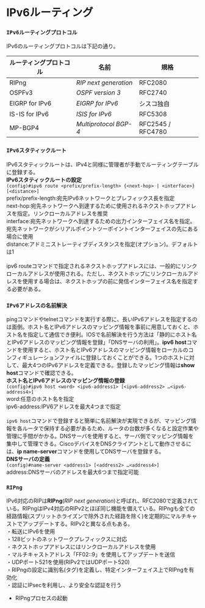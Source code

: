 # IPv6ルーティング

### `IPv6ルーティングプロトコル`
IPv6のルーティングプロトコルは下記の通り。

|ルーティングプロトコル|名前                  |規格              |
|-------------------|---------------------|-----------------|
|RIPng              |*RIP next generation*|RFC2080          |
|OSPFv3             |*OSPF version 3*     |RFC2740          |
|EIGRP for IPv6     |*EIGRP for IPv6*     |シスコ独自         |
|IS-IS for IPv6     |*ISIS for IPv6*      |RFC5308          |
|MP-BGP4            |*Multiprotocol BGP-4*|RFC2545 / RFC4780|

### `IPv6スタティックルート`
IPv6スタティックルートは、IPv4と同様に管理者が手動でルーティングテーブルに登録する。  
**IPv6スタティックルートの設定**  
`(config)#ipv6 route <prefix/prefix-length> {<next-hop> | <interface>} [<distance>]`  
prefix/prefix-length:宛先IPv6ネットワークとプレフィックス長を指定  
next-hop:宛先ネットワークへ到達するために使用されるネクストホップアドレスを指定。リンクローカルアドレスを推奨  
interface:宛先ネットワークへ到達するための出力インターフェイス名を指定。宛先ネットワークがシリアルポイントツーポイントインターフェイスの先にある場合に使用  
distance:アドミニストレーティブディスタンスを指定(オプション)。デフォルトは1</br></br>
ipv6 routeコマンドで指定されるネクストホップアドレスには、一般的にリンクローカルアドレスが使用される。ただし、ネクストホップにリンクローカルアドレスを使用する場合は、ネクストホップの前に発信インターフェイス名を指定する必要がある。

### `IPv6アドレスの名前解決`
pingコマンドやtelnetコマンドを実行する際に、長いIPv6アドレスを指定するのは面倒。ホスト名とIPv6アドレスのマッピング情報を事前に用意しておくと、ホスト名を指定して通信でき便利。IOSで名前解決を行う方法は「静的にホスト名とIPv6アドレスのマッピング情報を登録」「DNSサーバの利用」。**ipv6 host**コマンドを使用すると、ホスト名とIPv6アドレスのマッピング情報をローカルのコンフィギュレーションファイルに登録しておくことができる。1つのホストに対して、最大4つのIPv6アドレスを定義できる。登録したマッピング情報は**show host**コマンドで確認できる。  
**ホスト名とIPv6アドレスのマッピング情報の登録**  
`(config)#ipv6 host <word> <ipv6-address1> [<ipv6-address2> …<ipv6-address4>]`  
word:任意のホスト名を指定  
ipv6-address:IPV6アドレスを最大4つまで指定</br></br>
`ipv6 host`コマンドで登録すると簡単に名前解決が実現できるが、マッピング情報を各ルータで保持する必要があるため、ルータの台数が多くなると設定作業や管理に手間がかかる。DNSサーバを使用すると、サーバ側でマッピング情報を集中して管理できる。CiscoデバイスをDNSクライアントとして動作させるには、**ip name-server**コマンドを使用してDNSサーバを登録する。  
**DNSサーバの定義**  
`(config)#name-server <address1> [<address2> …<address4>]`  
address:DNSサーバのアドレスを最大6つまで指定可能

### `RIPng`
IPv6対応のRIPは**RIPng**(*RIP next generation*)と呼ばれ、RFC2080で定義されている。RIPngはIPv4対応のRIPv2とほぼ同じ機能を備えている。RIPngも全ての経路情報(スプリットホライズンで除外された経路を除く)を定期的にマルチキャストでアップデートする。RIPv2と異なる点もある。  
・転送にIPv6を使用  
・128ビットのネットワークプレフィックスに対応  
・ネクストホップアドレスにはリンクローカルアドレスを使用  
・マルチキャストアドレス「FF02::9」を使用してアップデートを送信  
・UDPポート521を使用(RIPv2ではUDPポート520)  
・RIPngの設定に識別名(タグ)を定義し、特定インターフェイス上でRIPngを有効化  
・認証にIPsecを利用し、より安全な認証を行う

- RIPngプロセスの起動

